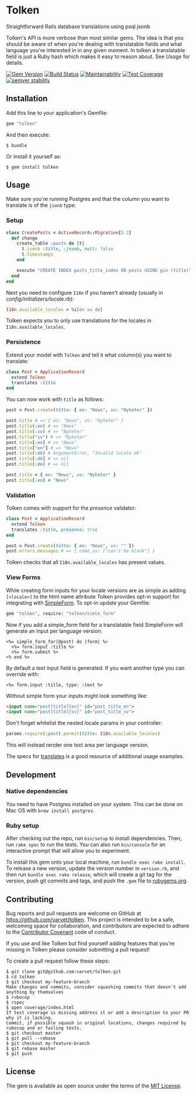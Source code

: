# Tolken
Straightforward Rails database translations using psql jsonb

Tolken's API is more verbose than most similar gems. The idea is that you should be aware of when you're dealing with translatable fields and what language you're interested in in any given moment. In tolken a translatable field is just a Ruby hash which makes it easy to reason about. See *Usage* for details.

[![Gem Version](https://badge.fury.io/rb/tolken.svg)](https://badge.fury.io/rb/tolken)
[![Build Status](https://travis-ci.org/varvet/tolken.svg?branch=master)](https://travis-ci.org/varvet/tolken)
[![Maintainability](https://api.codeclimate.com/v1/badges/72c772179a8baa586f7f/maintainability)](https://codeclimate.com/github/varvet/tolken/maintainability)
[![Test Coverage](https://api.codeclimate.com/v1/badges/72c772179a8baa586f7f/test_coverage)](https://codeclimate.com/github/varvet/tolken/test_coverage)
[![semver stability](https://api.dependabot.com/badges/compatibility_score?dependency-name=tolken&package-manager=bundler&version-scheme=semver)](https://dependabot.com/compatibility-score.html?dependency-name=tolken&package-manager=bundler&version-scheme=semver)

## Installation
Add this line to your application's Gemfile:

```ruby
gem "tolken"
```

And then execute:

    $ bundle

Or install it yourself as:

    $ gem install tolken

## Usage
Make sure you're running Postgres and that the column you want to translate is of the `jsonb` type:

### Setup
```rb
class CreatePosts < ActiveRecord::Migration[5.2]
  def change
    create_table :posts do |t|
      t.jsonb :title, :jsonb, null: false
      t.timestamps
    end

    execute "CREATE INDEX posts_title_index ON posts USING gin (title)"
  end
end
```

Next you need to configure `I18n` if you haven't already (usually in *config/initializers/locale.rb*):

```rb
I18n.available_locales = %i[en sv de]
```

Tolken expects you to only use translations for the locales in `I18n.available_locales`.

### Persistence
Extend your model with `Tolken` and tell it what column(s) you want to translate:

```rb
class Post < ApplicationRecord
  extend Tolken
  translates :title
end
```

You can now work with `title` as follows:

```rb
post = Post.create(title: { en: "News", sv: "Nyheter" })

post.title # => { en: "News", sv: "Nyheter" }
post.title(:en) # => "News"
post.title(:sv) # => "Nyheter"
post.title("sv") # => "Nyheter"
post.title[:en] # => "News"
post.title["en"] # => "News"
post.title(:dk) # ArgumentError, "Invalid locale dk"
post.title[:dk] # => nil
post.title(:de) # => nil

post.title = { en: "News", sv: "Nyheter" }
post.title[:en] = "News"
```

### Validation
Tolken comes with support for the *presence* validator:

```rb
class Post < ApplicationRecord
  extend Tolken
  translates :title, presence: true
end

post = Post.create(title: { en: "News", sv: "" })
post.errors.messages # => { name_sv: ["can't be blank"] }
```

Tolken checks that all `I18n.available_locales` has present values.

### View Forms
While creating form inputs for your locale versions are as simple as adding `[<locale>]` to the html name attribute Tolken provides opt-in support for integrating with [SimpleForm](https://github.com/plataformatec/simple_form). To opt-in update your Gemfile:

```ruby
gem "tolken", require: "tolken/simle_form"
```

Now if you add a simple_form field for a translatable field SimpleForm will generate an input per language version:

```erb
<%= simple_form_for(@post) do |form| %>
  <%= form.input :title %>
  <%= form.submit %>
<% end %>
```

By default a text input field is generated. If you want another type you can override with:

```erb
<%= form.input :title, type: :text %>
```

Without simple form your inputs might look something like:

```html
<input name="post[title][en]" id="post_title_en">
<input name="post[title][sv]" id="post_title_sv">
```

Don't forget whitelist the nested locale params in your controller:

```rb
params.require(:post).permit(title: I18n.available_locales)
```

This will instead render one text area per language version.

The specs for [translates](spec/tolken/translates_spec.rb) is a good resource of additional usage examples.

## Development

### Native dependencies
You need to have Postgres installed on your system. This can be done on Mac OS with `brew install postgres`.

### Ruby setup
After checking out the repo, run `bin/setup` to install dependencies. Then, run `rake spec` to run the tests. You can also run `bin/console` for an interactive prompt that will allow you to experiment.

To install this gem onto your local machine, run `bundle exec rake install`. To release a new version, update the version number in `version.rb`, and then run `bundle exec rake release`, which will create a git tag for the version, push git commits and tags, and push the `.gem` file to [rubygems.org](https://rubygems.org).

## Contributing
Bug reports and pull requests are welcome on GitHub at https://github.com/varvet/tolken. This project is intended to be a safe, welcoming space for collaboration, and contributors are expected to adhere to the [Contributor Covenant](http://contributor-covenant.org) code of conduct.

If you use and like Tolken but find yourself adding features that you're missing in Tolken please consider submitting a pull request!

To create a pull request follow these steps:

    $ git clone git@github.com:varvet/tolken.git
    $ cd tolken
    $ git checkout my-feature-branch
    Make changes and commits, consider squashing commits that doesn't add anything by themselves
    $ rubocop
    $ rspec
    $ open coverage/index.html
    If test coverage is missing address it or add a description to your PR why it is lacking.
    Commit, if possible squash in original locations, changes required by rubocop and or failing tests.
    $ git checkout master
    $ git pull --rebase
    $ git checkout my-feature-branch
    $ git rebase master
    $ git push

## License
The gem is available as open source under the terms of the [MIT License](https://opensource.org/licenses/MIT).
